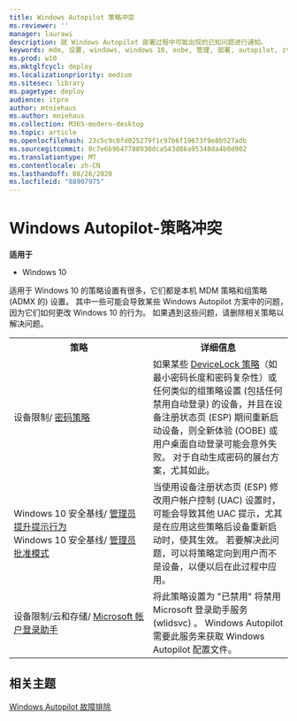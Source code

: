 ```yaml
---
title: Windows Autopilot 策略冲突
ms.reviewer: ''
manager: laurawi
description: 就 Windows Autopilot 部署过程中可能出现的已知问题进行通知。
keywords: mdm, 设置, windows, windows 10, oobe, 管理, 部署, autopilot, ztd, 零接触, 合作伙伴, msfb, intune
ms.prod: w10
ms.mktglfcycl: deploy
ms.localizationpriority: medium
ms.sitesec: library
ms.pagetype: deploy
audience: itpro
author: mtniehaus
ms.author: mniehaus
ms.collection: M365-modern-desktop
ms.topic: article
ms.openlocfilehash: 23c5c9c0fd025279f1c97b6f19673f9e8b527adb
ms.sourcegitcommit: 0c7e6b9b47788930dca543d86a95348da4b0d902
ms.translationtype: MT
ms.contentlocale: zh-CN
ms.lasthandoff: 08/26/2020
ms.locfileid: "88907975"
---
```

# <a name="windows-autopilot---policy-conflicts"></a>Windows Autopilot-策略冲突

**适用于**

- Windows 10

适用于 Windows 10 的策略设置有很多，它们都是本机 MDM 策略和组策略 (ADMX 的) 设置。 其中一些可能会导致某些 Windows Autopilot 方案中的问题，因为它们如何更改 Windows 10 的行为。 如果遇到这些问题，请删除相关策略以解决问题。

<table>
<th>策略<th>详细信息

<tr><td width="50%">设备限制/ <a href="https://docs.microsoft.com/windows/client-management/mdm/devicelock-csp">密码策略</a></td>
<td>如果某些 <a href="https://docs.microsoft.com/windows/client-management/mdm/policy-csp-devicelock">DeviceLock 策略</a>（如最小密码长度和密码复杂性）或任何类似的组策略设置 (包括任何禁用自动登录) 的设备，并且在设备注册状态页 (ESP) 期间重新启动设备，则全新体验 (OOBE) 或用户桌面自动登录可能会意外失败。  对于自动生成密码的展台方案，尤其如此。</td>

<tr><td width="50%">Windows 10 安全基线/ <a href="/windows/client-management/mdm/policy-csp-localpoliciessecurityoptions">管理员提升提示行为</a>
<br>Windows 10 安全基线/ <a href="https://docs.microsoft.com/windows/client-management/mdm/policy-csp-localpoliciessecurityoptions">管理员批准模式</a></td>
<td>当使用设备注册状态页 (ESP) 修改用户帐户控制 (UAC) 设置时，可能会导致其他 UAC 提示，尤其是在应用这些策略后设备重新启动时，使其生效。  若要解决此问题，可以将策略定向到用户而不是设备，以便以后在此过程中应用。</td>

<tr><td width="50%">设备限制/云和存储/ <a href="https://docs.microsoft.com/mem/intune/configuration/device-restrictions-windows-10#cloud-and-storage">Microsoft 帐户登录助手</a></td>
<td>将此策略设置为 "已禁用" 将禁用 Microsoft 登录助手服务 (wlidsvc) 。  Windows Autopilot 需要此服务来获取 Windows Autopilot 配置文件。</td>

</table>

## <a name="related-topics"></a>相关主题

[Windows Autopilot 故障排除](troubleshooting.md)